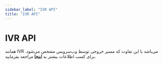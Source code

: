 ```yaml
---
sidebar_label: "IVR API"
title: "IVR API"
---
```



# IVR API

همانند IVR می‌باشد با این تفاوت که مسیر خروجی توسط وب‌سرویس مشخص می‌شود. برای کسب اطلاعات بیشتر به **[اینجا](/docs/developers/api/SimotelWebhooks/DialplanApiComponents/ivr_api)** مراجعه بفرمایید.